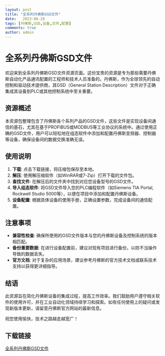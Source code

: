 ```yaml
---
layout: post
title: "全系列丹佛斯GSD文件"
date:   2023-08-28
tags: [丹佛斯,GSD,设备,文件,配置]
comments: true
author: admin
---
```

# 全系列丹佛斯GSD文件

欢迎来到全系列丹佛斯GSD文件资源页面。这份宝贵的资源是专为那些需要丹佛斯自动化产品通讯配置的工程师和技术人员准备的。丹佛斯，作为全球领先的自动控制和驱动技术提供商，其GSD（General Station Description）文件对于正确集成其设备到PLC或其他控制系统中至关重要。

## 资源概述

本资源包整理包含了丹佛斯各个系列产品的GSD文件，这些文件是实现设备间通信的基石，尤其在基于PROFIBUS或MODBUS等工业协议的系统中。通过使用正确的GSD文件，用户可以轻松地在组态软件中添加和配置丹佛斯变频器、控制器等设备，确保设备间的数据交换准确无误。

## 使用说明

1. **下载**: 点击下载链接，将压缩包保存至本地。
2. **解压**: 使用解压缩软件（如WinRAR或7-Zip）打开下载的文件包。
3. **查找文件**: 在解压后的文件夹中找到对应您设备型号的GSD文件。
4. **导入组态软件**: 将GSD文件导入您的PLC编程软件（如Siemens TIA Portal, Rockwell Studio 5000等），以便在项目中添加和配置丹佛斯设备。
5. **设备配置**: 根据具体设备的使用手册，正确设置参数，完成设备间的通信配置。

## 注意事项

- **兼容性检查**: 确保所使用的GSD文件版本与您的丹佛斯设备及控制系统的版本相匹配。
- **备份重要数据**: 在进行设备配置前，建议对现有项目进行备份，以防不当操作导致的数据丢失。
- **官方文档**: 对于复杂的应用场景，建议参考丹佛斯的官方技术文档或联系技术支持以获得更详细指导。

## 结语

此资源旨在简化丹佛斯设备的集成过程，提高工作效率。我们鼓励用户遵守相关软件的使用许可，并在工业自动化领域持续学习和探索。如有任何使用上的疑问或发现新版本更新，请留意丹佛斯官方网站的最新信息。

祝您使用愉快，技术之路越走越宽广！

## 下载链接

[全系列丹佛斯GSD文件](https://pan.quark.cn/s/b2442999a423)